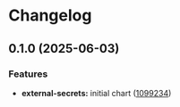 # Changelog

## 0.1.0 (2025-06-03)


### Features

* **external-secrets:** initial chart ([1099234](https://github.com/dom-lc/lc-k8s-apps/commit/109923485956cba8b26832807d3bc764d89db0a3))
